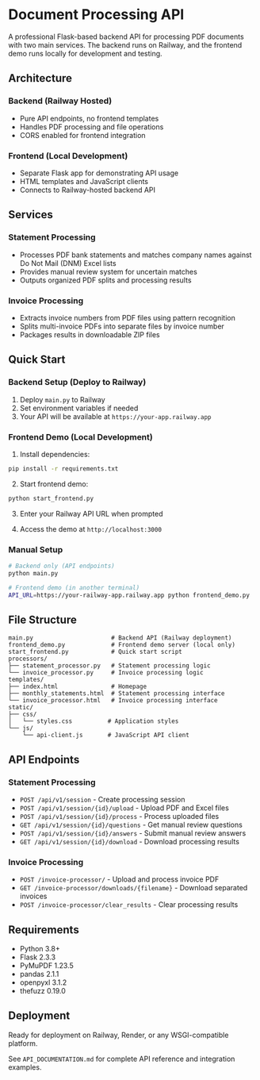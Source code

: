 # Document Processing API

A professional Flask-based backend API for processing PDF documents with two main services. The backend runs on Railway, and the frontend demo runs locally for development and testing.

## Architecture

### Backend (Railway Hosted)
- Pure API endpoints, no frontend templates
- Handles PDF processing and file operations
- CORS enabled for frontend integration

### Frontend (Local Development)
- Separate Flask app for demonstrating API usage
- HTML templates and JavaScript clients
- Connects to Railway-hosted backend API

## Services

### Statement Processing
- Processes PDF bank statements and matches company names against Do Not Mail (DNM) Excel lists
- Provides manual review system for uncertain matches
- Outputs organized PDF splits and processing results

### Invoice Processing  
- Extracts invoice numbers from PDF files using pattern recognition
- Splits multi-invoice PDFs into separate files by invoice number
- Packages results in downloadable ZIP files

## Quick Start

### Backend Setup (Deploy to Railway)
1. Deploy `main.py` to Railway
2. Set environment variables if needed
3. Your API will be available at `https://your-app.railway.app`

### Frontend Demo (Local Development)
1. Install dependencies:
```bash
pip install -r requirements.txt
```

2. Start frontend demo:
```bash
python start_frontend.py
```

3. Enter your Railway API URL when prompted

4. Access the demo at `http://localhost:3000`

### Manual Setup
```bash
# Backend only (API endpoints)
python main.py

# Frontend demo (in another terminal)
API_URL=https://your-railway-app.railway.app python frontend_demo.py
```

## File Structure

```
main.py                      # Backend API (Railway deployment)
frontend_demo.py             # Frontend demo server (local only)
start_frontend.py            # Quick start script
processors/
├── statement_processor.py   # Statement processing logic
└── invoice_processor.py     # Invoice processing logic  
templates/
├── index.html               # Homepage
├── monthly_statements.html  # Statement processing interface  
└── invoice_processor.html   # Invoice processing interface
static/
├── css/
│   └── styles.css          # Application styles
└── js/
    └── api-client.js       # JavaScript API client
```

## API Endpoints

### Statement Processing
- `POST /api/v1/session` - Create processing session
- `POST /api/v1/session/{id}/upload` - Upload PDF and Excel files
- `POST /api/v1/session/{id}/process` - Process uploaded files
- `GET /api/v1/session/{id}/questions` - Get manual review questions
- `POST /api/v1/session/{id}/answers` - Submit manual review answers
- `GET /api/v1/session/{id}/download` - Download processing results

### Invoice Processing
- `POST /invoice-processor/` - Upload and process invoice PDF
- `GET /invoice-processor/downloads/{filename}` - Download separated invoices
- `POST /invoice-processor/clear_results` - Clear processing results

## Requirements

- Python 3.8+
- Flask 2.3.3
- PyMuPDF 1.23.5
- pandas 2.1.1
- openpyxl 3.1.2
- thefuzz 0.19.0

## Deployment

Ready for deployment on Railway, Render, or any WSGI-compatible platform.

See `API_DOCUMENTATION.md` for complete API reference and integration examples.